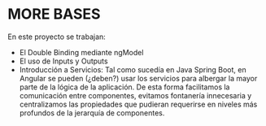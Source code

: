# MORE BASES

En este proyecto se trabajan:

  - El Double Binding mediante ngModel
  - El uso de Inputs y Outputs
  - Introducción a Servicios: Tal como sucedía en Java Spring Boot, en Angular se pueden (¿deben?) usar los servicios para albergar la mayor parte de la lógica de la aplicación. De esta forma facilitamos la comunicación entre componentes, evitamos fontanería innecesaria y centralizamos las propiedades que pudieran requerirse en niveles más profundos de la jerarquía de componentes.
